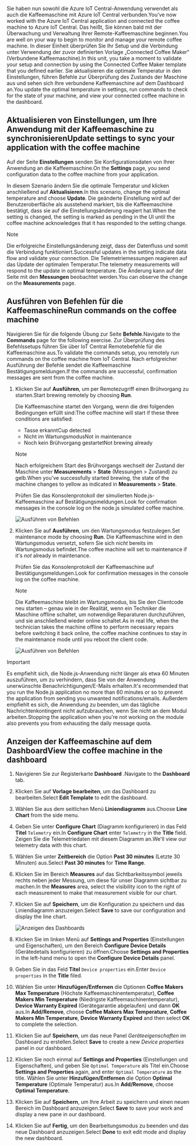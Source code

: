 <span data-ttu-id="64f90-101">Sie haben nun sowohl die Azure IoT Central-Anwendung verwendet als auch die Kaffeemaschine mit Azure IoT Central verbunden.</span><span class="sxs-lookup"><span data-stu-id="64f90-101">You’ve now worked with the Azure IoT Central application and connected the coffee machine to Azure IoT Central.</span></span> <span data-ttu-id="64f90-102">Das heißt, Sie können bald mit der Überwachung und Verwaltung Ihrer Remote-Kaffeemaschine beginnen.</span><span class="sxs-lookup"><span data-stu-id="64f90-102">You are well on your way to begin to monitor and manage your remote coffee machine.</span></span> <span data-ttu-id="64f90-103">In dieser Einheit überprüfen Sie Ihr Setup und die Verbindung unter Verwendung der zuvor definierten Vorlage „Connected Coffee Maker“ (Verbundene Kaffeemaschine).</span><span class="sxs-lookup"><span data-stu-id="64f90-103">In this unit, you take a moment to validate your setup and connection by using the Connected Coffee Maker template that you defined earlier.</span></span> <span data-ttu-id="64f90-104">Sie aktualisieren die optimale Temperatur in den Einstellungen, führen Befehle zur Überprüfung des Zustands der Maschine aus und sehen sich Ihre verbundene Kaffeemaschine auf dem Dashboard an.</span><span class="sxs-lookup"><span data-stu-id="64f90-104">You update the optimal temperature in settings, run commands to check for the state of your machine, and view your connected coffee machine in the dashboard.</span></span> 

## <a name="update-settings-to-sync-your-application-with-the-coffee-machine"></a><span data-ttu-id="64f90-105">Aktualisieren von Einstellungen, um Ihre Anwendung mit der Kaffeemaschine zu synchronisieren</span><span class="sxs-lookup"><span data-stu-id="64f90-105">Update settings to sync your application with the coffee machine</span></span>

<span data-ttu-id="64f90-106">Auf der Seite **Einstellungen** senden Sie Konfigurationsdaten von Ihrer Anwendung an die Kaffeemaschine.</span><span class="sxs-lookup"><span data-stu-id="64f90-106">On the **Settings** page, you send configuration data to the coffee machine from your application.</span></span> 

<span data-ttu-id="64f90-107">In diesem Szenario ändern Sie die optimale Temperatur und klicken anschließend auf **Aktualisieren**.</span><span class="sxs-lookup"><span data-stu-id="64f90-107">In this scenario, change the optimal temperature and choose **Update**.</span></span> <span data-ttu-id="64f90-108">Die geänderte Einstellung wird auf der Benutzeroberfläche als ausstehend markiert, bis die Kaffeemaschine bestätigt, dass sie auf die Einstellungsänderung reagiert hat.</span><span class="sxs-lookup"><span data-stu-id="64f90-108">When the setting is changed, the setting is marked as pending in the UI until the coffee machine acknowledges that it has responded to the setting change.</span></span> 

> [!NOTE]
> <span data-ttu-id="64f90-109">Die erfolgreiche Einstellungsänderung zeigt, dass der Datenfluss und somit die Verbindung funktioniert.</span><span class="sxs-lookup"><span data-stu-id="64f90-109">Successful updates in the setting indicate data flow and validate your  connection.</span></span> <span data-ttu-id="64f90-110">Die Telemetriemessungen reagieren auf das Update der optimalen Temperatur.</span><span class="sxs-lookup"><span data-stu-id="64f90-110">The telemetry measurements will respond to the update in optimal temperature.</span></span> <span data-ttu-id="64f90-111">Die Änderung kann auf der Seite mit den **Messungen** beobachtet werden.</span><span class="sxs-lookup"><span data-stu-id="64f90-111">You can observe the change on the **Measurements** page.</span></span> 

## <a name="run-commands-on-the-coffee-machine"></a><span data-ttu-id="64f90-112">Ausführen von Befehlen für die Kaffeemaschine</span><span class="sxs-lookup"><span data-stu-id="64f90-112">Run commands on the coffee machine</span></span> 
<span data-ttu-id="64f90-113">Navigieren Sie für die folgende Übung zur Seite **Befehle**.</span><span class="sxs-lookup"><span data-stu-id="64f90-113">Navigate to the **Commands** page for the following exercise.</span></span> <span data-ttu-id="64f90-114">Zur Überprüfung des Befehlssetups führen Sie über IoT Central Remotebefehle für die Kaffeemaschine aus.</span><span class="sxs-lookup"><span data-stu-id="64f90-114">To validate the commands setup, you remotely run commands on the coffee machine from IoT Central.</span></span> <span data-ttu-id="64f90-115">Nach erfolgreicher Ausführung der Befehle sendet die Kaffeemaschine Bestätigungsmeldungen.</span><span class="sxs-lookup"><span data-stu-id="64f90-115">If the commands are successful, confirmation messages are sent from the coffee machine.</span></span>

1. <span data-ttu-id="64f90-116">Klicken Sie auf **Ausführen**, um per Remotezugriff einen Brühvorgang zu starten.</span><span class="sxs-lookup"><span data-stu-id="64f90-116">Start brewing remotely by choosing **Run**.</span></span> 
    
    <span data-ttu-id="64f90-117">Die Kaffeemaschine startet den Vorgang, wenn die drei folgenden Bedingungen erfüllt sind:</span><span class="sxs-lookup"><span data-stu-id="64f90-117">The coffee machine will start if these three conditions are satisfied:</span></span>
    - <span data-ttu-id="64f90-118">Tasse erkannt</span><span class="sxs-lookup"><span data-stu-id="64f90-118">Cup detected</span></span>
    - <span data-ttu-id="64f90-119">Nicht im Wartungsmodus</span><span class="sxs-lookup"><span data-stu-id="64f90-119">Not in maintenance</span></span>
    - <span data-ttu-id="64f90-120">Noch kein Brühvorgang gestartet</span><span class="sxs-lookup"><span data-stu-id="64f90-120">Not brewing already</span></span>  

    > [!NOTE]
    > <span data-ttu-id="64f90-121">Nach erfolgreichem Start des Brühvorgangs wechselt der Zustand der Maschine unter **Measurements** > **State** (Messungen > Zustand) zu gelb.</span><span class="sxs-lookup"><span data-stu-id="64f90-121">When you've successfully started brewing, the state of the machine changes to yellow as indicated in **Measurements** > **State**.</span></span> 
    
    <span data-ttu-id="64f90-122">Prüfen Sie das Konsolenprotokoll der simulierten Node.js-Kaffeemaschine auf Bestätigungsmeldungen.</span><span class="sxs-lookup"><span data-stu-id="64f90-122">Look for confirmation messages in the console log on the node.js simulated coffee machine.</span></span> 

    ![Ausführen von Befehlen](../media/4-commands-brewing.png)

1. <span data-ttu-id="64f90-124">Klicken Sie auf **Ausführen**, um den Wartungsmodus festzulegen.</span><span class="sxs-lookup"><span data-stu-id="64f90-124">Set maintenance mode by choosing **Run**.</span></span> <span data-ttu-id="64f90-125">Die Kaffeemaschine wird in den Wartungsmodus versetzt, sofern Sie sich *nicht* bereits im Wartungsmodus befindet.</span><span class="sxs-lookup"><span data-stu-id="64f90-125">The coffee machine will set to maintenance if it's *not* already in maintenance.</span></span>
    
    <span data-ttu-id="64f90-126">Prüfen Sie das Konsolenprotokoll der Kaffeemaschine auf Bestätigungsmeldungen.</span><span class="sxs-lookup"><span data-stu-id="64f90-126">Look for confirmation messages in the console log on the coffee machine.</span></span> 

    > [!NOTE]
    > <span data-ttu-id="64f90-127">Die Kaffeemaschine bleibt im Wartungsmodus, bis Sie den Clientcode neu starten – genau wie in der Realität, wenn ein Techniker die Maschine offline schaltet, um notwendige Reparaturen durchzuführen, und sie anschließend wieder online schaltet.</span><span class="sxs-lookup"><span data-stu-id="64f90-127">As in real life, when the technician takes the machine offline to perform necessary repairs before switching it back online, the coffee machine continues to stay in the maintenance mode until you reboot the client code.</span></span>

    ![Ausführen von Befehlen](../media/4-commands-maintenance.png)

> [!IMPORTANT]
> <span data-ttu-id="64f90-129">Es empfiehlt sich, die Node.js-Anwendung nicht länger als etwa 60 Minuten auszuführen, um zu verhindern, dass Sie von der Anwendung unerwünschte Benachrichtigungen/E-Mails erhalten.</span><span class="sxs-lookup"><span data-stu-id="64f90-129">It's recommended that you run the Node.js application no more than 60 minutes or so to prevent the application from sending you unwanted notifications/emails.</span></span> <span data-ttu-id="64f90-130">Außerdem empfiehlt es sich, die Anwendung zu beenden, um das tägliche Nachrichtenkontingent nicht aufzubrauchen, wenn Sie nicht an dem Modul arbeiten.</span><span class="sxs-lookup"><span data-stu-id="64f90-130">Stopping the application when you're not working on the module also prevents you from exhausting the daily message quota.</span></span>

## <a name="view-the-coffee-machine-in-the-dashboard"></a><span data-ttu-id="64f90-131">Anzeigen der Kaffeemaschine auf dem Dashboard</span><span class="sxs-lookup"><span data-stu-id="64f90-131">View the coffee machine in the dashboard</span></span>

1. <span data-ttu-id="64f90-132">Navigieren Sie zur Registerkarte **Dashboard** .</span><span class="sxs-lookup"><span data-stu-id="64f90-132">Navigate to the **Dashboard** tab.</span></span>

1. <span data-ttu-id="64f90-133">Klicken Sie auf **Vorlage bearbeiten**, um das Dashboard zu bearbeiten.</span><span class="sxs-lookup"><span data-stu-id="64f90-133">Select **Edit Template** to edit the dashboard.</span></span>

1. <span data-ttu-id="64f90-134">Wählen Sie aus dem seitlichen Menü **Liniendiagramm** aus.</span><span class="sxs-lookup"><span data-stu-id="64f90-134">Choose **Line Chart** from the side menu.</span></span>

1. <span data-ttu-id="64f90-135">Geben Sie unter **Configure Chart** (Diagramm konfigurieren) in das Feld **Titel** `Telemetry` ein.</span><span class="sxs-lookup"><span data-stu-id="64f90-135">In **Configure Chart**  enter `Telemetry` in the **Title** field.</span></span> <span data-ttu-id="64f90-136">Zeigen Sie die Telemetriedaten mit diesem Diagramm an.</span><span class="sxs-lookup"><span data-stu-id="64f90-136">We'll view our telemetry data with this chart.</span></span> 

1. <span data-ttu-id="64f90-137">Wählen Sie unter **Zeitbereich** die Option **Past 30 minutes** (Letzte 30 Minuten) aus.</span><span class="sxs-lookup"><span data-stu-id="64f90-137">Select **Past 30 minutes** for **Time Range**.</span></span> 

1. <span data-ttu-id="64f90-138">Klicken Sie im Bereich **Measures** auf das Sichtbarkeitssymbol jeweils rechts neben jeder Messung, um diese für unser Diagramm sichtbar zu machen.</span><span class="sxs-lookup"><span data-stu-id="64f90-138">In the **Measures** area, select the visibility icon to the right of each measurement to make that measurement visible for our chart.</span></span> 

1. <span data-ttu-id="64f90-139">Klicken Sie auf **Speichern**, um die Konfiguration zu speichern und das Liniendiagramm anzuzeigen.</span><span class="sxs-lookup"><span data-stu-id="64f90-139">Select **Save** to save our configuration and display the line chart.</span></span> 

    ![Anzeigen des Dashboards](../media/4-dashboard-a.png)

1. <span data-ttu-id="64f90-141">Klicken Sie im linken Menü auf **Settings and Properties** (Einstellungen und Eigenschaften), um den Bereich **Configure Device Details** (Gerätedetails konfigurieren) zu öffnen.</span><span class="sxs-lookup"><span data-stu-id="64f90-141">Choose **Settings and Properties** in the left-hand menu to open the **Configure Device Details** panel.</span></span> 

1. <span data-ttu-id="64f90-142">Geben Sie in das Feld **Titel** `Device properties` ein.</span><span class="sxs-lookup"><span data-stu-id="64f90-142">Enter `Device properties` in the **Title** filed.</span></span>

1. <span data-ttu-id="64f90-143">Wählen Sie unter **Hinzufügen/Entfernen** die Optionen **Coffee Makers Max Temperature** (Höchste Kaffeemaschinentemperatur), **Coffee Makers Min Temperature** (Niedrigste Kaffeemaschinentemperatur), **Device Warranty Expired** (Gerätegarantie abgelaufen) und dann **OK** aus.</span><span class="sxs-lookup"><span data-stu-id="64f90-143">In **Add/Remove**, choose **Coffee Makers Max Temperature**, **Coffee Makers Min Temperature**, **Device Warranty Expired** and then select **OK** to complete the selection.</span></span>

1. <span data-ttu-id="64f90-144">Klicken Sie auf **Speichern**, um das neue Panel *Geräteeigenschaften* im Dashboard zu erstellen.</span><span class="sxs-lookup"><span data-stu-id="64f90-144">Select **Save** to create a new *Device properties* panel in our dashboard.</span></span> 

1. <span data-ttu-id="64f90-145">Klicken Sie noch einmal auf **Settings and Properties** (Einstellungen und Eigenschaften), und geben Sie `Optimal Temperature` als Titel ein.</span><span class="sxs-lookup"><span data-stu-id="64f90-145">Choose **Settings and Properties** again,  and enter `Optimal Temperature` as the title.</span></span> <span data-ttu-id="64f90-146">Wählen Sie unter **Hinzufügen/Entfernen** die Option **Optimal Temperature** (Optimale Temperatur) aus.</span><span class="sxs-lookup"><span data-stu-id="64f90-146">In **Add/Remove**, choose **Optimal  Temperature**.</span></span>

1. <span data-ttu-id="64f90-147">Klicken Sie auf **Speichern**, um Ihre Arbeit zu speichern und einen neuen Bereich im Dashboard anzuzeigen.</span><span class="sxs-lookup"><span data-stu-id="64f90-147">Select **Save** to save your work and display a new pane in our dashboard.</span></span> 

1. <span data-ttu-id="64f90-148">Klicken Sie auf **Fertig**, um den Bearbeitungsmodus zu beenden und das neue Dashboard anzuzeigen.</span><span class="sxs-lookup"><span data-stu-id="64f90-148">Select **Done** to exit edit mode and display the new dashboard.</span></span> 